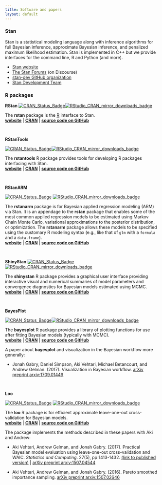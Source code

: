```yaml
---
title: Software and papers
layout: default
---
```


### Stan

Stan is a statistical modeling language along with inference algorithms for full 
Bayesian inference, approximate Bayesian inference, and penalized maximum likelihood 
estimation. Stan is implemented in C++ but we provide interfaces for the 
command line, R and Python (and more). 
<br> 

* [Stan website](http://mc-stan.org) 
* [The Stan Forums](http://discourse.mc-stan.org) (on Discourse)
* [stan-dev GitHub organization](https://github.com/stan-dev) 
* [Stan Development Team](http://mc-stan.org/team/)


### R packages 

**RStan** [![CRAN\_Status\_Badge](http://www.r-pkg.org/badges/version/rstan)](http://cran.r-project.org/package=rstan)[![RStudio_CRAN_mirror_downloads_badge](http://cranlogs.r-pkg.org/badges/grand-total/rstan?color=blue)](http://cran.r-project.org/web/packages/rstan)

The **rstan** package is the [R](https://www.r-project.org) interface to Stan.
<br> 
[**website**](http://mc-stan.org/rstan) | 
[**CRAN**](https://cran.r-project.org/package=rstan) | 
[**source code on GitHub**](https://github.com/stan-dev/rstan)

<br> 

**RStanTools**

[![CRAN\_Status\_Badge](http://www.r-pkg.org/badges/version/rstantools)](http://cran.r-project.org/package=rstantools)[![RStudio_CRAN_mirror_downloads_badge](http://cranlogs.r-pkg.org/badges/grand-total/rstantools?color=blue)](http://cran.r-project.org/web/packages/rstantools)

The **rstantools** R package provides tools for developing R packages interfacing with Stan.
<br> 
[**website**](http://mc-stan.org/rstantools) |
[**CRAN**](https://cran.r-project.org/package=rstantools) | 
[**source code on GitHub**](https://github.com/stan-dev/rstantools)

<br> 

**RStanARM**

[![CRAN\_Status\_Badge](http://www.r-pkg.org/badges/version/rstanarm)](http://cran.r-project.org/package=rstanarm) 
[![RStudio_CRAN_mirror_downloads_badge](http://cranlogs.r-pkg.org/badges/grand-total/rstanarm?color=blue)](http://cran.r-project.org/web/packages/rstanarm)

The **rstanarm** package is for Bayesian applied regression modeling (ARM) via Stan. 
It is an appendage to the **rstan** package that enables some of the
most common applied regression models to be estimated using Markov Chain 
Monte Carlo, variational approximations to the posterior distribution, or 
optimization. The **rstanarm** package allows these models to be 
 specified using the customary R modeling syntax (e.g., like that of 
`glm` with a `formula` and a `data.frame`).
<br> 
[**website**](http://mc-stan.org/rstanarm) |
[**CRAN**](https://cran.r-project.org/package=rstanarm) | 
[**source code on GitHub**](https://github.com/stan-dev/rstanarm)

<br> 

**ShinyStan**
[![CRAN\_Status\_Badge](http://www.r-pkg.org/badges/version/shinystan)](http://cran.r-project.org/package=shinystan) 
[![RStudio_CRAN_mirror_downloads_badge](http://cranlogs.r-pkg.org/badges/grand-total/shinystan?color=blue)](http://cran.r-project.org/web/packages/shinystan)

The **shinystan** R package provides a graphical user interface providing 
interactive visual and numerical summaries of model parameters and convergence 
diagnostics for Bayesian models estimated using MCMC.
<br> 
[**website**](http://mc-stan.org/shinystan) |
[**CRAN**](https://cran.r-project.org/package=shinystan) | 
[**source code on GitHub**](https://github.com/stan-dev/shinystan)

<br> 

**BayesPlot**

[![CRAN\_Status\_Badge](http://www.r-pkg.org/badges/version/bayesplot)](http://cran.r-project.org/package=bayesplot)[![RStudio_CRAN_mirror_downloads_badge](http://cranlogs.r-pkg.org/badges/grand-total/bayesplot?color=blue)](http://cran.r-project.org/web/packages/bayesplot)

The **bayesplot** R package provides a library of plotting functions for use 
after fitting Bayesian models (typically with MCMC).
<br> 
[**website**](http://mc-stan.org/bayesplot) |
[**CRAN**](https://cran.r-project.org/package=bayesplot) | 
[**source code on GitHub**](https://github.com/stan-dev/bayesplot)

A paper about **bayesplot** and visualization in the Bayesian workflow more generally:

* Jonah Gabry, Daniel Simpson, Aki Vehtari, Michael Betancourt, and Andrew Gelman. (2017). Visualization in Bayesian workflow. 
[arXiv preprint arxiv:1709.01449](https://arxiv.org/abs/1709.01449)

<br>

**Loo**

[![CRAN\_Status\_Badge](http://www.r-pkg.org/badges/version/loo)](http://cran.r-project.org/package=loo) 
[![RStudio_CRAN_mirror_downloads_badge](http://cranlogs.r-pkg.org/badges/grand-total/loo?color=blue)](http://cran.r-project.org/web/packages/loo)

The **loo** R package is for efficient approximate leave-one-out cross-validation for Bayesian models.
<br> 
[**website**](http://mc-stan.org/loo) |
[**CRAN**](https://cran.r-project.org/package=loo) | 
[**source code on GitHub**](https://github.com/stan-dev/loo)

The package implements the methods described in these papers with Aki and Andrew:

* Aki Vehtari, Andrew Gelman, and Jonah Gabry. (2017). Practical Bayesian model evaluation using leave-one-out cross-validation and WAIC. _Statistics and Computing_. 27(5), pp 1413-1432. [(link to published version)](https://link.springer.com/article/10.1007/s11222-016-9696-4)
 | [arXiv preprint arxiv:1507.04544](arxiv.org/abs/1507.04544)

* Aki Vehtari, Andrew Gelman, and Jonah Gabry. (2016). Pareto smoothed importance sampling. 
[arXiv preprint arxiv:1507.02646](https://arxiv.org/abs/1507.02646)
